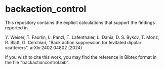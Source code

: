 # backaction_control

This repository contains the explicit calculations that support the findings reported in 

Y. Weiser, T. Faorlin, L. Panzl, T. Lafenthaler, L. Dania, D. S. Bykov, T. Monz, R. Blatt, G. Cerchiari, "Back action suppression for levitated dipolar scatterers", 	arXiv:2402.04802 (2024)

If you wish to cite this work, you may find the reference in Bibtex format in the file "backactioncontrol.bib".

